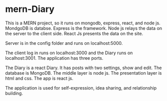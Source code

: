 # mern-Diary
This is a MERN project, so it runs on mongodb,  express, react, and node js. MondgoDB is databse. Express is the framework. Node js relays the data on the server to the client side. React Js presents the data on the site.

Server is in the config folder and runs on localhost:5000.

The client log in runs on localhost:3000 and  the Diary runs on localhost:3001.
The application has three ports.
 
The Diary is a react Diary.  It has posts with two settings, show and edit.
The database is MongoDB. The middle layer is node js. The presentation layer is html and css. The app is react js.

The application is used for self-expression, idea sharing, and relationship building.

